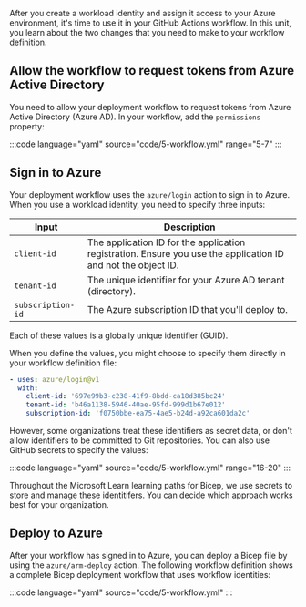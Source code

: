 After you create a workload identity and assign it access to your Azure environment, it's time to use it in your GitHub Actions workflow. In this unit, you learn about the two changes that you need to make to your workflow definition.

## Allow the workflow to request tokens from Azure Active Directory

You need to allow your deployment workflow to request tokens from Azure Active Directory (Azure AD). In your workflow, add the `permissions` property:

:::code language="yaml" source="code/5-workflow.yml" range="5-7" :::

## Sign in to Azure

Your deployment workflow uses the `azure/login` action to sign in to Azure. When you use a workload identity, you need to specify three inputs:

| Input | Description |
|-|-|
| `client-id` | The application ID for the application registration. Ensure you use the application ID and not the object ID. |
| `tenant-id` | The unique identifier for your Azure AD tenant (directory). |
| `subscription-id` | The Azure subscription ID that you'll deploy to. |

Each of these values is a globally unique identifier (GUID).

When you define the values, you might choose to specify them directly in your workflow definition file:

```yaml
- uses: azure/login@v1
  with:
    client-id: '697e99b3-c238-41f9-8bdd-ca18d385bc24'
    tenant-id: 'b46a1138-5946-40ae-95fd-999d1b67e012'
    subscription-id: 'f0750bbe-ea75-4ae5-b24d-a92ca601da2c'
```

However, some organizations treat these identifiers as secret data, or don't allow identifiers to be committed to Git repositories. You can also use GitHub secrets to specify the values:

:::code language="yaml" source="code/5-workflow.yml" range="16-20" :::

Throughout the Microsoft Learn learning paths for Bicep, we use secrets to store and manage these identitifers. You can decide which approach works best for your organization.

## Deploy to Azure

After your workflow has signed in to Azure, you can deploy a Bicep file by using the `azure/arm-deploy` action. The following workflow definition shows a complete Bicep deployment workflow that uses workflow identities:

:::code language="yaml" source="code/5-workflow.yml" :::
